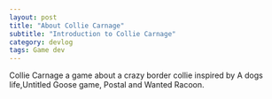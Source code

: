```yaml
---
layout: post
title: "About Collie Carnage"
subtitle: "Introduction to Collie Carnage"
category: devlog
tags: Game dev
---
```

Collie Carnage a game about a crazy border collie inspired by  A dogs life,Untitled Goose game, Postal and Wanted Racoon.
